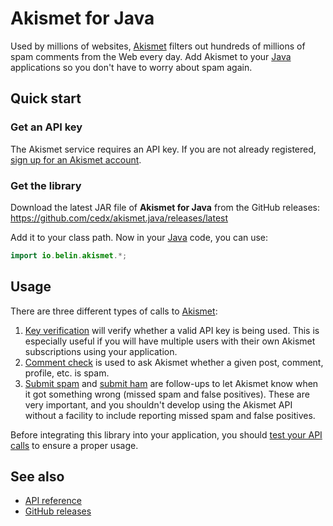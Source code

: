 # Akismet for Java
Used by millions of websites, [Akismet](https://akismet.com) filters out hundreds of millions of spam comments from the Web every day.
Add Akismet to your [Java](https://www.oracle.com/java) applications so you don't have to worry about spam again.

## Quick start

### Get an API key
The Akismet service requires an API key. If you are not already registered, [sign up for an Akismet account](https://akismet.com/developers).

### Get the library
Download the latest JAR file of **Akismet for Java** from the GitHub releases:  
https://github.com/cedx/akismet.java/releases/latest

Add it to your class path. Now in your [Java](https://www.oracle.com/java) code, you can use:

```java
import io.belin.akismet.*;
```

## Usage
There are three different types of calls to [Akismet](https://akismet.com):

1. [Key verification](usage/verify_key.md) will verify whether a valid API key is being used. This is especially useful if you will have multiple users with their own Akismet subscriptions using your application.
2. [Comment check](usage/check_comment.md) is used to ask Akismet whether a given post, comment, profile, etc. is spam.
3. [Submit spam](usage/submit_spam.md) and [submit ham](usage/submit_ham.md) are follow-ups to let Akismet know when it got something wrong (missed spam and false positives). These are very important, and you shouldn't develop using the Akismet API without a facility to include reporting missed spam and false positives.

Before integrating this library into your application, you should [test your API calls](testing.md) to ensure a proper usage.

## See also
- [API reference](api/)
- [GitHub releases](https://github.com/cedx/akismet.java/releases)
